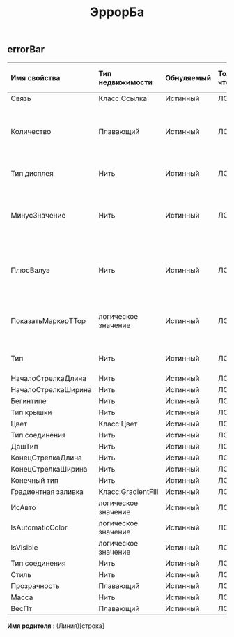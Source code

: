 ﻿---
title: ЭррорБа
second_title: Aspose.Cells Cloud Documen
type: docs
url: /ru/specification/model/errorbar/
description: "Aspose.Cells Спецификация облачной модели: ErrorBar. Легко обрабатывайте Excel и другие документы электронных таблиц с помощью таких функций, как открытие, создание, редактирование, разделение, слияние, сравнение и преобразование."
weight: 50
---
## **errorBar**

 

| Имя свойства| Тип недвижимости| Обнуляемый| Только чтение| Значение по умолчанию| Описание|
|:- |:- |:- |:- |:- |:- |
| Связь| Класс:Ссылка| Истинный| ЛОЖЬ|||
| Количество| Плавающий| Истинный| ЛОЖЬ|| Представляет количество ошибок. Сумма должна быть больше или равна нулю.|
| Тип дисплея| Нить| Истинный| ЛОЖЬ|| Представляет тип отображения панели ошибок.|
| МинусЗначение| Нить| Истинный| ЛОЖЬ|| Представляет отрицательную сумму ошибки, если тип панели ошибок — Пользовательский.|
| ПлюсВалуэ| Нить| Истинный| ЛОЖЬ|| Представляет положительную сумму ошибки, если тип панели ошибок — Пользовательский.|
| ПоказатьМаркерTTop| логическое значение| Истинный| ЛОЖЬ||Указывает, что полосы ошибок форматирования имеют Т-образную форму.|
| Тип| Нить| Истинный| ЛОЖЬ|| Представляет тип суммы панели ошибок.|
| НачалоСтрелкаДлина| Нить| Истинный| ЛОЖЬ|||
| НачалоСтрелкаШирина| Нить| Истинный| ЛОЖЬ|||
| Бегинтипе| Нить| Истинный| ЛОЖЬ|||
| Тип крышки| Нить| Истинный| ЛОЖЬ|||
| Цвет| Класс:Цвет| Истинный| ЛОЖЬ|||
| Тип соединения| Нить| Истинный| ЛОЖЬ|||
| ДашТип| Нить| Истинный| ЛОЖЬ|||
| КонецСтрелкаДлина| Нить| Истинный| ЛОЖЬ|||
| КонецСтрелкаШирина| Нить| Истинный| ЛОЖЬ|||
| Конечный тип| Нить| Истинный| ЛОЖЬ|||
| Градиентная заливка| Класс:GradientFill| Истинный| ЛОЖЬ|||
| ИсАвто| логическое значение| Истинный| ЛОЖЬ|||
| IsAutomaticColor| логическое значение| Истинный| ЛОЖЬ|||
| IsVisible| логическое значение| Истинный| ЛОЖЬ|||
| Тип соединения| Нить| Истинный| ЛОЖЬ|||
| Стиль| Нить| Истинный| ЛОЖЬ|||
| Прозрачность| Плавающий| Истинный| ЛОЖЬ|||
| Масса| Нить| Истинный| ЛОЖЬ|||
| ВесПт| Плавающий| Истинный| ЛОЖЬ|||

**Имя родителя** : (Линия)[строка]